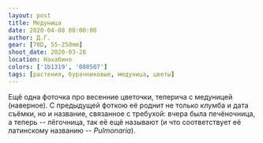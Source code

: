 ```yaml
---
layout: post
title: Медуница
date: 2020-04-08 00:00:00
author: Д.Г.
gear: [70D, 55-250mm]
shoot_date: 2020-03-28
location: Нахабино
colors: ['1b1319', '080507']
tags: [растения, бурачниковые, медуница, цветы]
---
```

Ещё одна фоточка про весенние цветочки, теперича с медуницей (наверное). С предыдущей фоткою её роднит не только клумба и дата съёмки, но и название, связанное с требухой: вчера была печёночница, а теперь -- лёгочница, так её ещё называют (и что соответствует её латинскому названию -- _Pulmonaria_).
